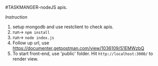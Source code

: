 #TASKMANGER-nodeJS apis.

*Instruction*
1) setup mongodb and use restclient to check apis.
2) run-> `npm install`
3) run-> `node index.js`
4) Follow up url, use https://documenter.getpostman.com/view/1036109/S1EMWzbQ
5) To start front-end, use 'public' folder. Hit `http://localhost:3000/` to render view.
